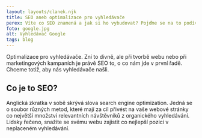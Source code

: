 ```yaml
---
layout: layouts/clanek.njk
title: SEO aneb optimalizace pro vyhledávače
perex: Víte co SEO znamená a jak si ho vybudovat? Pojďme se na to podívat.
foto: google.jpg
alt: Vyhledávač Google
tags: blog
---
```


Optimalizace pro vyhledávače. Zní to divně, ale při tvorbě webu nebo při marketingových kampaních je právě SEO to, o co nám jde v první řadě. Chceme totiž, aby nás vyhledávače našli. 

## Co je to ​​SEO?
Anglická zkratka v sobě skrývá slova search engine optimization. Jedná se o soubor různých metod, které mají za cíl přivést na vaše webové stránky co největší množství relevantních návštěvníků z organického vyhledávání. Lidsky řečeno, snažíte se svému webu zajistit co nejlepší pozici v neplaceném vyhledávání.

